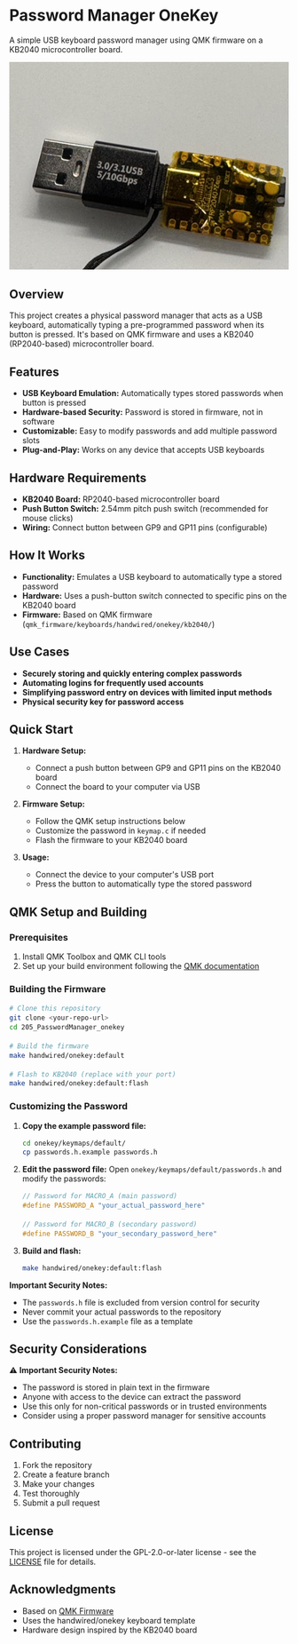 # Password Manager OneKey

A simple USB keyboard password manager using QMK firmware on a KB2040 microcontroller board.

![Password Manager OneKey](image-1.png)

## Overview

This project creates a physical password manager that acts as a USB keyboard, automatically typing a pre-programmed password when its button is pressed. It's based on QMK firmware and uses a KB2040 (RP2040-based) microcontroller board.

## Features

* **USB Keyboard Emulation:** Automatically types stored passwords when button is pressed
* **Hardware-based Security:** Password is stored in firmware, not in software
* **Customizable:** Easy to modify passwords and add multiple password slots
* **Plug-and-Play:** Works on any device that accepts USB keyboards

## Hardware Requirements

* **KB2040 Board:** RP2040-based microcontroller board
* **Push Button Switch:** 2.54mm pitch push switch (recommended for mouse clicks)
* **Wiring:** Connect button between GP9 and GP11 pins (configurable)

## How It Works

* **Functionality:** Emulates a USB keyboard to automatically type a stored password
* **Hardware:** Uses a push-button switch connected to specific pins on the KB2040 board
* **Firmware:** Based on QMK firmware (`qmk_firmware/keyboards/handwired/onekey/kb2040/`)

## Use Cases

* **Securely storing and quickly entering complex passwords**
* **Automating logins for frequently used accounts**
* **Simplifying password entry on devices with limited input methods**
* **Physical security key for password access**

## Quick Start

1. **Hardware Setup:**
   - Connect a push button between GP9 and GP11 pins on the KB2040 board
   - Connect the board to your computer via USB

2. **Firmware Setup:**
   - Follow the QMK setup instructions below
   - Customize the password in `keymap.c` if needed
   - Flash the firmware to your KB2040 board

3. **Usage:**
   - Connect the device to your computer's USB port
   - Press the button to automatically type the stored password

## QMK Setup and Building

### Prerequisites

1. Install QMK Toolbox and QMK CLI tools
2. Set up your build environment following the [QMK documentation](https://docs.qmk.fm/#/getting_started_build_tools)

### Building the Firmware

```bash
# Clone this repository
git clone <your-repo-url>
cd 205_PasswordManager_onekey

# Build the firmware
make handwired/onekey:default

# Flash to KB2040 (replace with your port)
make handwired/onekey:default:flash
```

### Customizing the Password

1. **Copy the example password file:**
   ```bash
   cd onekey/keymaps/default/
   cp passwords.h.example passwords.h
   ```

2. **Edit the password file:**
   Open `onekey/keymaps/default/passwords.h` and modify the passwords:
   ```c
   // Password for MACRO_A (main password)
   #define PASSWORD_A "your_actual_password_here"
   
   // Password for MACRO_B (secondary password)
   #define PASSWORD_B "your_secondary_password_here"
   ```

3. **Build and flash:**
   ```bash
   make handwired/onekey:default:flash
   ```

**Important Security Notes:**
- The `passwords.h` file is excluded from version control for security
- Never commit your actual passwords to the repository
- Use the `passwords.h.example` file as a template

## Security Considerations

⚠️ **Important Security Notes:**

* The password is stored in plain text in the firmware
* Anyone with access to the device can extract the password
* Use this only for non-critical passwords or in trusted environments
* Consider using a proper password manager for sensitive accounts

## Contributing

1. Fork the repository
2. Create a feature branch
3. Make your changes
4. Test thoroughly
5. Submit a pull request

## License

This project is licensed under the GPL-2.0-or-later license - see the [LICENSE](LICENSE) file for details.

## Acknowledgments

* Based on [QMK Firmware](https://github.com/qmk/qmk_firmware)
* Uses the handwired/onekey keyboard template
* Hardware design inspired by the KB2040 board

